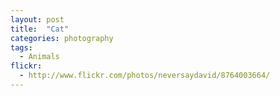 ```yaml
---
layout: post
title:  "Cat"
categories: photography
tags:
  - Animals
flickr: 
  - http://www.flickr.com/photos/neversaydavid/8764003664/
---
```

